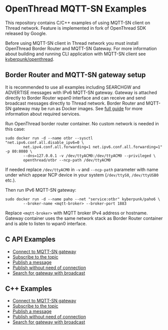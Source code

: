 # OpenThread MQTT-SN Examples

This repository contains C/C++ examples of using MQTT-SN client on Thread network. Feature is implemented in fork of OpenThread SDK released by Google.

Before using MQTT-SN client in Thread network you must install OpenThread Border Router and MQTT-SN Gateway. For more information about building and running CLI application with MQTT-SN client see [kyberpunk/openthread](https://github.com/kyberpunk/openthread/blob/master/README.md#Trying-MQTT-SN-client-with-CLI-application-example).

## Border Router and MQTT-SN gateway setup

It is recommended to use all examples including SEARCHGW and ADVERTISE messages with IPv6 MQTT-SN gateway. Gateway is attached directly to Border Router wpan0 interface and can receive and send broadcast messages directly to Thread network. Border Router and MQTT-SN gateway may be run as Docker images. See [full guide](https://github.com/kyberpunk/openthread/blob/master/README.md) for more information about required services.

Run OpenThread border router container. No custom network is needed in this case:
```
sudo docker run -d --name otbr --sysctl "net.ipv6.conf.all.disable_ipv6=0 \
        net.ipv4.conf.all.forwarding=1 net.ipv6.conf.all.forwarding=1" -p 80:8080 \
        --dns=127.0.0.1 -v /dev/ttyACM0:/dev/ttyACM0 --privileged \
        openthread/otbr --ncp-path /dev/ttyACM0
```

If needed replace `/dev/ttyACM0` in `-v` and `--ncp-path` parameter with name under which appear NCP device in your system (`/dev/ttyS0`, `/dev/ttyUSB0` etc.).

Then run IPv6 MQTT-SN gateway:

```
sudo docker run -d --name paho --net "service:otbr" kyberpunk/paho6 \
        --broker-name <mqtt-broker> --broker-port 1883
```

Replace `<mqtt-broker>` with MQTT broker IPv4 address or hostname. Gateway container uses the same network stack as Border Router container and is able to listen to wpan0 interface.

## C API Examples

* [Connect to MQTT-SN gateway](examples/c_mqttsn_connect)
* [Subscribe to the topic](examples/c_mqttsn_subscribe)
* [Publish a message](examples/c_mqttsn_publish)
* [Publish without need of connection](examples/c_mqttsn_publish_without_connect)
* [Search for gateway with broadcast](examples/c_mqttsn_searchgw)

## C++ Examples

* [Connect to MQTT-SN gateway](examples/cpp_mqttsn_connect)
* [Subscribe to the topic](examples/cpp_mqttsn_subscribe)
* [Publish a message](examples/cpp_mqttsn_publish)
* [Publish without need of connection](examples/cpp_mqttsn_publish_without_connect)
* [Search for gateway with broadcast](examples/cpp_mqttsn_searchgw)
